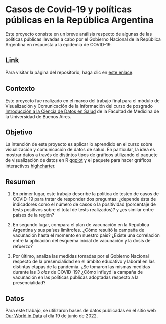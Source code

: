 # Casos de Covid-19 y políticas públicas en la República Argentina

Este proyecto consiste en un breve análisis respecto de algunas de las políticas públicas llevadas a cabo por el Gobierno Nacional de la República Argentina en respuesta a la epidemia de COVID-19.

## Link

Para visitar la página del repositorio, haga clic en [este enlace](https://pauladuna.github.io/covid_politicas_publicas/).

## Contexto

Este proyecto fue realizado en el marco del trabajo final para el módulo de Visualización y Comunicación de la Información del curso de posgrado [Introducción a la Ciencia de Datos en Salud](https://www.fmed.uba.ar/innovacion/hacemos) de la Facultad de Medicina de la Universidad de Buenos Aires.

## Objetivo

La intención de este proyecto es aplicar lo aprendido en el curso sobre visualización y comunicación de datos de salud. En particular, la idea es mostrar datos a través de distintos tipos de gráficos utilizando el paquete de visualización de datos en R [ggplot](https://cran.r-project.org/web/packages/ggplot2/index.html) y el paquete para hacer gráficos interactivos [highcharter](https://cran.r-project.org/web/packages/highcharter/index.html).

## Resumen

1. En primer lugar, este trabajo describe la política de testeo de casos de COVID-19 para tratar de responder dos preguntas: ¿depende ésta de indicadores como el número de casos o la positividad (porcentaje de tests positivos sobre el total de tests realizados)? y ¿es similar entre países de la región?

2. En segundo lugar, compara el plan de vacunación en la República Argentina y sus países limítrofes. ¿Cómo resultó la campaña de vacunación hasta el momento en nuestro país? ¿Existe una correlación entre la aplicación del esquema inicial de vacunación y la dosis de refuerzo?

3. Por último, analiza las medidas tomadas por el Gobierno Nacional respecto de la presencialidad en el ámbito educativo y laboral en las distintas etapas de la pandemia. ¿Se tomaron las mismas medidas durante las 3 *olas* de COVID-19? ¿Cómo influyó la campaña de vacunación en las políticas públicas adoptadas respecto a la presencialidad?

## Datos

Para este trabajo, se utilizaron bases de datos publicadas en el sitio web [Our World in Data](https://ourworldindata.org/) al día 19 de junio de 2022.
